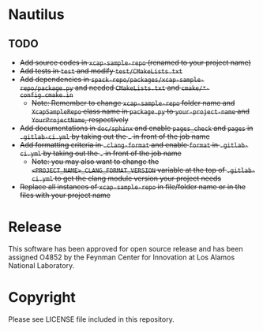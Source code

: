 # Nautilus

## TODO

- ~~Add source codes in `xcap-sample-repo` (renamed to your project name)~~
- ~~Add tests in `test` and modify `test/CMakeLists.txt`~~
- ~~Add dependencies in `spack-repo/packages/xcap-sample-repo/package.py` and needed `CMakeLists.txt` and `cmake/*-config.cmake.in`~~
  - ~~Note: Remember to change `xcap-sample-repo` folder name and `XcapSampleRepo` class name in `package.py` to `your-project-name` and `YourProjectName`, respectively~~
- ~~Add documentations in `doc/sphinx` and enable `pages_check` and `pages` in `.gitlab-ci.yml` by taking out the `.` in front of the job name~~
- ~~Add formatting criteria in `.clang-format` and enable `format` in `.gitlab-ci.yml` by taking out the `.` in front of the job name~~
  - ~~Note: you may also want to change the `<PROJECT_NAME>_CLANG_FORMAT_VERSION` variable at the top of `.gitlab-ci.yml` to get the clang module version your project needs~~
- ~~Replace all instances of `xcap-sample-repo` in file/folder name or in the files with your project name~~

# Release

This software has been approved for open source release and has been assigned O4852 by the Feynman
Center for Innovation at Los Alamos National Laboratory.

# Copyright

Please see LICENSE file included in this repository.
